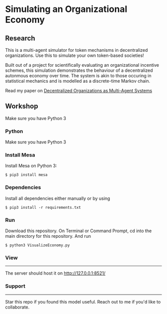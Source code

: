 # Simulating an Organizational Economy

Research
------------
This is a multi-agent simulator for token mechanisms in decentralized organizations. Use this to simulate your own token-based societies!

Built out of a project for scientifically evaluating an organizational incentive schemes, this simulation demonstrates the behaviour of a decentralized autonmous economy over time. The system is akin to those occuring in statistical mechanics and is modelled as a discrete-time Markov chain. 

Read my paper on [Decentralized Organizations as Multi-Agent Systems](https://www.researchgate.net/publication/319875145_Decentralized_Organizations_as_Multi-Agent_Systems_-_A_Complex_Systems_Perspective "Decentralized Organizations as Multi-Agent Systems")

## Workshop
Make sure you have Python 3

### Python
Make sure you have Python 3


### Install Mesa
Install Mesa on Python 3:

    $ pip3 install mesa

### Dependencies
Install all dependencies either manually or by using
```
$ pip3 install -r requirements.txt
```

### Run
Download this repository.
On Terminal or Command Prompt, cd into the main directory for this repository.
And run
```
$ python3 VisualizeEconomy.py
```

### View
-----
The server should host it on http://127.0.0.1:8521/

### Support
-----
Star this repo if you found this model useful. Reach out to me if you'd like to collaborate.
